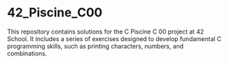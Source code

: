 # 42_Piscine_С00
This repository contains solutions for the C Piscine C 00 project at 42 School. It includes a series of exercises designed to develop fundamental C programming skills, such as printing characters, numbers, and combinations. 
